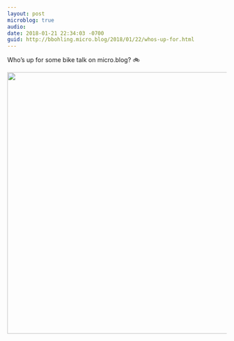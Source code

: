 ```yaml
---
layout: post
microblog: true
audio: 
date: 2018-01-21 22:34:03 -0700
guid: http://bbohling.micro.blog/2018/01/22/whos-up-for.html
---
```

Who’s up for some bike talk on micro.blog? 🚲

<img src="http://micro.brandonbohling.com/uploads/2018/d27445fc06.jpg" width="600" height="600" />
